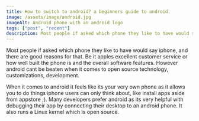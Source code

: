 ```yaml
--- 
title: How to switch to android? a beginners guide to android.
image: /assets/image/android.jpg
imageAlt: Android phone with an android logo
tags: ["post", "recent"]
description: Most people if asked which phone they like to have would say iphone, and there are good reasons for that. Be it apples excellent customer service or how well built the phone is and the overall software features.
---
```

Most people if asked which phone they like to have would say iphone, and there are good reasons for that.
Be it apples excellent customer service or how well built the phone is and the overall software features.
However android cant be beaten when it comes to open source technology, customizations, development. 

When it comes to android it feels like its your very own phone as it allows you to do things iphone users can only think about, like install apps aside from appstore ;).
Many developers prefer android as its very helpful with debugging their app by connecting their desktop to an android phone.
It also runs a Linux kernel which is open source.